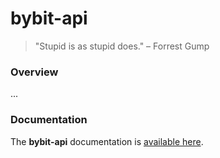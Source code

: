
# bybit-api
> "Stupid is as stupid does." – Forrest Gump

### Overview
...

### Documentation
The <strong>bybit-api</strong> documentation is [available here](documentation/COVER.md).
